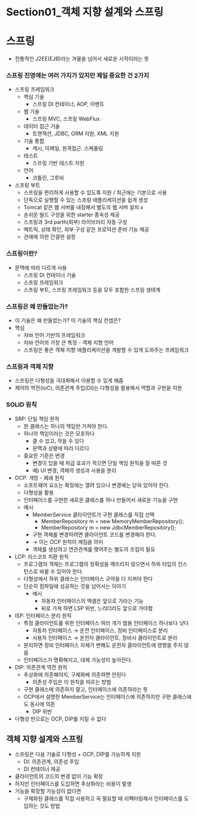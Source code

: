 # Section01\_객체 지향 설계와 스프링

# 스프링

- 전통적인 J2EE(EJB)라는 겨울을 넘어서 새로운 시작이라는 뜻

### 스프링 진영에는 여러 가지가 있지만 제일 중요한 건 2가지

- 스프링 프레임워크
  - 핵심 기술
    - 스프링 DI 컨테이너, AOP, 이벤트
  - 웹 기술
    - 스프링 MVC, 스프링 WebFlux
  - 데이터 접근 기술
    - 트랜잭션, JDBC, ORM 지원, XML 지원
  - 기술 통합
    - 캐시, 이메일, 원격접근. 스케줄링
  - 테스트
    - 스프링 기반 테스트 지원
  - 언어
    - 코틀린, 그루비
- 스프링 부트
  - 스프링을 편리하게 사용할 수 있도록 지원 / 최근에는 기본으로 사용
  - 단독으로 실행할 수 있는 스프링 애플리케이션을 쉽게 생성
  - Tomcat 같은 웹 서버를 내장해서 별도의 웹 서버 설치 x
  - 손쉬운 빌드 구성을 위한 starter 종속성 제공
  - 스프링과 3rd parth(외부) 라이브러리 자동 구성
  - 메트릭, 상태 확인, 외부 구성 같은 프로덕션 준비 기능 제공
  - 관례에 의한 간결한 설정

### 스프링이란?

- 문맥에 따라 다르게 사용
  - 스프링 DI 컨테이너 기술
  - 스프링 프레임워크
  - 스프링 부트, 스프링 프레임워크 등을 모두 포함한 스프링 생테계

### 스프링은 왜 만들었는가?

- 이 기술은 왜 만들었는가? 이 기술의 핵심 컨셉은?
- 핵심
  - 자바 언어 기반의 프레임워크
  - 자바 언어의 가장 큰 특징 - 객체 지향 언어
  - 스프링은 좋은 객체 지향 애플리케이션을 개발할 수 있게 도와주는 프레임워크

### 스프링과 객체 지향

- 스프링은 다형성을 극대화해서 이용할 수 있게 해줌
- 제어의 역전(IoC), 의존관계 주입(DI)는 다형성을 활용해서 역할과 구현을 지원

### SOLID 원칙

- SRP: 단일 책임 원칙
  - 한 클래스는 하나의 책임만 가져야 한다.
  - 하나의 책임이라는 것은 모호하다
    - 클 수 있고, 작을 수 있다
    - 문맥과 상황에 따라 다르다
  - 중요한 기준은 변경
    - 변경이 있을 때 파급 효과가 적으면 단일 책임 원칙을 잘 따른 것
    - 예) UI 변경, 객체의 생성과 사용을 분리
- OCP: 개방 - 폐쇄 원칙
  - 소프트웨어 요소는 확장에는 열려 있으나 변경에는 닫혀 있어야 한다.
  - 다형성을 활용
  - 인터페이스를 구현한 새로운 클래스를 하나 만들어서 새로운 기능을 구현
  - 예시
    - MemberService 클라이언트가 구현 클래스를 직접 선택
      - MemberRepository m = new MemoryMemberRepository();
      - MemberRepository m = new JdbcMemberRepository();
    - 구현 객체를 변경하려면 클라이언트 코드를 변경해야 한다.
    - → 이는 OCP 원칙이 깨짐을 의미
    - 객체를 생성하고 연관관계를 맺어주는 별도의 조립이 필요
- LCP: 리스코프 치환 원칙
  - 프로그램의 객체는 프로그램의 정확성을 깨뜨리지 않으면서 하위 타입의 인스턴스로 바꿀 수 있어야 한다.
  - 다형성에서 하위 클래스는 인터페이스 규약을 다 지켜야 한다
  - 단순히 컴파일에 성공하는 것을 넘어서는 이야기
    - 예시
      - 자동차 인터페이스의 엑셀은 앞으로 가라는 기능
      - 뒤로 가게 하면 LSP 위반, 느리더라도 앞으로 가야함
- ISP: 인터페이스 분리 원칙
  - 특정 클라이언트를 위한 인터페이스 여러 개가 범용 인터페이스 하나보다 낫다
    - 자동차 인터페이스 → 운전 인터페이스, 정비 인터페이스로 분리
    - 사용자 인터페이스 → 운전자 클라이언트, 정비사 클라이언트로 분리
  - 분리하면 정비 인터페이스 자체가 변해도 운전자 클라이언트에 영향을 주지 않음
  - 인터페이스가 명확해지고, 대체 가능성이 높아진다.
- DIP: 의존관계 역전 원칙
  - 추상화에 의존해야지, 구체화에 의존하면 안된다
    - 의존성 주입은 이 원칙을 따르는 방법
  - 구현 클래스에 의존하지 말고, 인터페이스에 의존하라는 뜻
  - OCP에서 설명한 MemberService는 인터페이스에 의존하지만 구현 클래스에도 동시에 의존
    - DIP 위반
- 다형성 만으로는 OCP, DIP를 지킬 수 없다

## 객체 지향 설계와 스프링

- 스프링은 다음 기술로 다형성 + OCP, DIP를 가능하게 지원
  - DI: 의존관계, 의존성 주입
  - DI 컨테이너 제공
- 클라이언트의 코드의 변경 없이 기능 확장
- 하지만 인터페이스를 도입하면 추상화라는 비용이 발생
- 기능을 확장할 가능성이 없다면
  - 구체화된 클래스를 직접 사용하고 꼭 필요할 때 리펙터링해서 인터페이스를 도입하는 것도 방법
